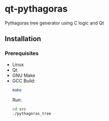 # qt-pythagoras
Pythagoras tree generator using C logic and Qt
## Installation
### Prerequisites
- Linux 
- Qt
- GNU Make
- GCC
Build:
   ```bash
   make
   ```
   Run:
  ```bash
  cd src
  ./pythagoras_tree
  ```
